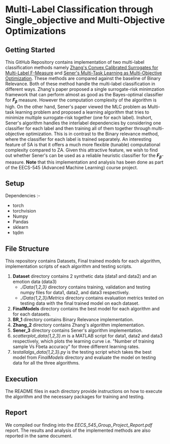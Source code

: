 # Multi-Label Classification through Single_objective and Multi-Objective Optimizations

## Getting Started
This GitHub Repository contains implementation of two multi-label classification methods namely [Zhang's Convex Calibrated Surrogates for Multi-Label F-Measure](https://arxiv.org/abs/2009.07801#:~:text=The%20F%2Dmeasure%20is%20a,be%20active%20in%20any%20image) and [Sener's Multi-Task Learning as Multi-Objective Optimization](https://arxiv.org/abs/1810.04650). These methods are compared against the baseline of Binary Relevance. Both of these method handle the multi-label classification in different ways. Zhang's paper proposed a single surrogate-risk minimzation framework that can perform almost as good as the Bayes-optimal classifier for ***F<sub>β</sub>*** measure. However the computation complexity of the algorithm is high. On the other hand, Sener's paper viewed the MLC problem as Multi-task learning problem and proposed a learning algorithm that tries to minimize multiple surrogate-risk together (one for each label). Inshort, Sener's algorithm handles the interlabel dependencies by considering one classifier for each label and then training all of them together through multi-objective optimization. This is in contrast to the Binary relevance method, where the classifier for each label is trained separately. An interesting feature of SA is that it offers a much more flexible (tunable) computational complexity compared to ZA. Given this attractive feature, we wish to find out whether Sener's can be used as a reliable heuristic classifier for the ***F<sub>β</sub>***-measure. 
**Note** that this implementation and analysis has been done as part of the EECS-545 (Advanced Machine Learning) course project. 

## Setup
Dependencies :-
- torch
- torchvision
- Numpy
- Pandas
- sklearn
- tqdm

## File Structure
This repository contains Datasets, Final trained models for each algorithm, implementation scripts of each algorithm and testing scripts. 

1. **Dataset** directory contains 2 synthetic data (data1 and data2) and an emotion data (data3)
	- *./Data{1,2,3}* directory contains training, validation and testing numpy files for data1, data2, and data3 respectively. 
	- *./Data{1,2,3}/Metrics* directory contains evaluation metrics tested on testing data with the final trained model on each dataset.
2. **FinalModels** directory contains the best model for each algorithm and for each datasets.
3. **BR_1** directory contains Binary Relevance implementation. 
4. **Zhang_2** directory contains Zhang's algorithm implementation.
5. **Sener_3** directory contains Sener's algorithm implementation.
6. *scatterplot_data{1,2,3}.m* is a MATLAB script for data1, data2 and data3 respectively, which plots the learning curve i.e. "Number of training sample Vs Fbeta accuracy" for three different learning rates. 
7. *testallalgs_data{1,2,3}.py* is the testing script which takes the best model from *FinalModels* directory and evaluate the model on testing data for all the three algorithms.

## Execution
The README files in each directory provide instructions on how to execute the algorithm and the necessary packages for training and testing.

## Report
We compiled our finding into the *EECS_545_Group_Project_Report.pdf* report. The results and analysis of the implemented methods are also reported in the same document.

	
